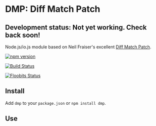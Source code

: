 # DMP: Diff Match Patch

## Development status: Not yet working. Check back soon!

Node.js/io.js module based on Neil Fraiser's excellent [Diff Match Patch](https://code.google.com/p/google-diff-match-patch/).

[![npm version](https://badge.fury.io/js/dmp.svg)](http://badge.fury.io/js/dmp)

[![Build Status](https://travis-ci.org/Floobits/dmp.svg)](https://travis-ci.org/Floobits/dmp)

[![Floobits Status](https://floobits.com/Floobits/dmp.svg)](https://floobits.com/Floobits/dmp/redirect)

## Install

Add `dmp` to your `package.json` or `npm install dmp`.

## Use
